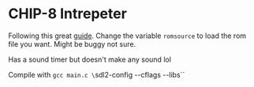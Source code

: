 # CHIP-8 Intrepeter
Following this great [guide](https://tobiasvl.github.io/blog/write-a-chip-8-emulator/). Change the variable `romsource` to load the rom file you want. Might be buggy not sure.

Has a sound timer but doesn't make any sound lol

Compile with `gcc main.c \`sdl2-config --cflags --libs\``
